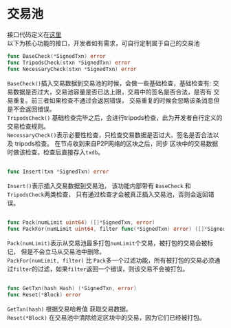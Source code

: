 # 交易池  
接口代码定义在[这里](https://github.com/yu-org/yu/blob/master/core/txpool/txpool.go)  
以下为核心功能的接口，开发者如有需求，可自行定制属于自己的交易池

```go
func BaseCheck(*SignedTxn) error
func TripodsCheck(stxn *SignedTxn) error
func NecessaryCheck(stxn *SignedTxn) error
```
`BaseCheck()`插入交易数据到交易池的时候，会做一些基础检查，基础检查有: 交易数据是否过大，交易池容量是否已达上限，交易中的签名是否合法，是否有
交易重复。前三者如果检查不通过会返回错误， 交易重复的时候会忽略该条消息但是不会返回错误。   
`TripodsCheck()` 基础检查完毕之后，会进行tripods检查，此为开发者自行定义的交易检查规则。  
`NecessaryCheck()`表示必要性检查，只检查交易数据是否过大、签名是否合法以及 tripods检查。 在节点收到来自P2P网络的区块之后，同步
区块中的交易数据时做该检查，检查后直接存入`txdb`。

## 

```go
func Insert(txn *SignedTxn) error
```  
`Insert()`表示插入交易数据到交易池， 该功能内部带有 `BaseCheck` 和 `TripodsCheck`两类检查， 只有通过检查才会被真正插入交易池，否则会返回错误。

##

```go
func Pack(numLimit uint64) ([]*SignedTxn, error)
func PackFor(numLimit uint64, filter func(*SignedTxn) error) ([]*SignedTxn, error)
```
`Pack(numLimit)`表示从交易池最多打包`numLimit`个交易，被打包的交易会被标记， 但是不会立马从交易池中删除。  
`PackFor(numLimit, filter)` 比 `Pack`多一个过滤功能，所有被打包的交易必须通过`filter`的过滤，如果`filter`返回一个错误，则该交易不会被打包。


##

```go
func GetTxn(hash Hash) (*SignedTxn, error)
func Reset(*Block) error
```
`GetTxn(hash)` 根据交易哈希值 获取交易数据。  
`Reset(*Block)` 在交易池中清除给定区块中的交易，因为它们已经被打包。